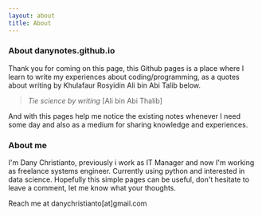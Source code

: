 ```yaml
---
layout: about
title: About
---
```


### About danynotes.github.io

Thank you for coming on this page, this Github pages is a place where I learn to write my experiences about coding/programming, as a quotes about writing by Khulafaur Rosyidin Ali bin Abi Talib below.

> *Tie science by writing* [Ali bin Abi Thalib]

And with this pages help me notice the existing notes whenever I need some day and also as a medium for sharing knowledge and experiences.

### About me

I'm Dany Christianto, previously i work as IT Manager and now I'm working as freelance systems engineer. Currently using python and interested in data science. Hopefully this simple pages can be useful, don't hesitate to leave a comment, let me know what your thoughts.

Reach me at danychristianto[at]gmail.com

